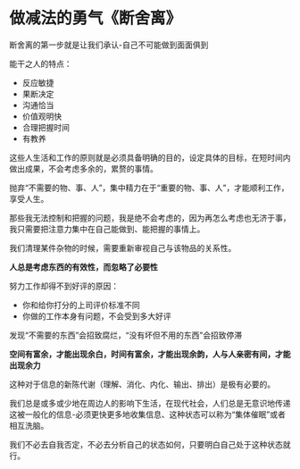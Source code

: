 # 做减法的勇气《断舍离》



断舍离的第一步就是让我们承认-自己不可能做到面面俱到

能干之人的特点：

- 反应敏捷
- 果断决定
- 沟通恰当
- 价值观明快
- 合理把握时间
- 有教养

这些人生活和工作的原则就是必须具备明确的目的，设定具体的目标，在短时间内做出成果，不会考虑多余的，累赘的事情。

抛弃“不需要的物、事、人”，集中精力在于“重要的物、事、人”，才能顺利工作，享受人生。

那些我无法控制和把握的问题，我是绝不会考虑的，因为再怎么考虑也无济于事，我只需要把注意力集中在自己能做到、能把握的事情上。

我们清理某件杂物的时候，需要重新审视自己与该物品的关系性。

**人总是考虑东西的有效性，而忽略了必要性**

努力工作却得不到好评的原因：

- 你和给你打分的上司评价标准不同
- 你做的工作本身有问题，不会受到多大好评

发现“不需要的东西”会招致腐烂，“没有坏但不用的东西”会招致停滞

**空间有富余，才能出现余白，时间有富余，才能出现余韵，人与人亲密有间，才能出现余力**

这种对于信息的新陈代谢（理解、消化、内化、输出、排出）是极有必要的。

我们总是或多或少地在周边人的影响下生活，在现代社会，人们总是无意识地传递这被一般化的信息-必须更快更多地收集信息、这种状态可以称为“集体催眠”或者相互洗脑。

我们不必去自我否定，不必去分析自己的状态如何，只要明白自己处于这种状态就行。


